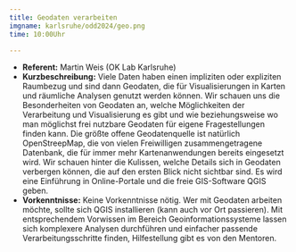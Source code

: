 ```yaml
---
title: Geodaten verarbeiten
imgname: karlsruhe/odd2024/geo.png
time: 10:00Uhr

---
```



- **Referent:** Martin Weis (OK Lab Karlsruhe)
- **Kurzbeschreibung:** Viele Daten haben einen impliziten oder expliziten Raumbezug und sind dann Geodaten, die für Visualisierungen in Karten und räumliche Analysen genutzt werden können. Wir schauen uns die Besonderheiten von Geodaten an, welche Möglichkeiten der Verarbeitung und Visualisierung es gibt und wie beziehungsweise wo man möglichst frei nutzbare Geodaten für eigene Fragestellungen finden kann. Die größte offene Geodatenquelle ist natürlich OpenStreepMap, die von vielen Freiwilligen zusammengetragene Datenbank, die für immer mehr Kartenanwendungen bereits eingesetzt wird. Wir schauen hinter die Kulissen, welche Details sich in Geodaten verbergen können, die auf den ersten Blick nicht sichtbar sind. Es wird eine Einführung in Online-Portale und die freie GIS-Software QGIS geben.
- **Vorkenntnisse:** Keine Vorkenntnisse nötig. Wer mit Geodaten arbeiten möchte, sollte sich QGIS installieren (kann auch vor Ort passieren). Mit entsprechendem Vorwissen im Bereich Geoinformationssysteme lassen sich komplexere Analysen durchführen und einfacher passende Verarbeitungsschritte finden, Hilfestellung gibt es von den Mentoren. 